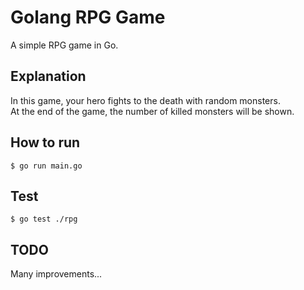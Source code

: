 # Golang RPG Game 

A simple RPG game in Go.

## Explanation

In this game, your hero fights to the death with random monsters.  
At the end of the game, the number of killed monsters will be shown.

## How to run
```shell
$ go run main.go
```

## Test
```shell
$ go test ./rpg
```

## TODO
Many improvements...
